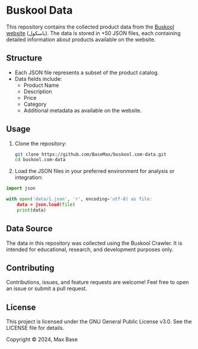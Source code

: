 # Buskool Data

This repository contains the collected product data from the [Buskool website](http://www.buskool.com/) (باسکول). The data is stored in +50 JSON files, each containing detailed information about products available on the website.

## Structure
- Each JSON file represents a subset of the product catalog.
- Data fields include:
  - Product Name
  - Description
  - Price
  - Category
  - Additional metadata as available on the website.

## Usage

1. Clone the repository:
   ```bash
   git clone https://github.com/BaseMax/buskool.com-data.git
   cd buskool.com-data
   ```

2. Load the JSON files in your preferred environment for analysis or integration:
  ```python
  import json
  
  with open('data/1.json', 'r', encoding='utf-8) as file:
      data = json.load(file)
      print(data)
  ```

## Data Source

The data in this repository was collected using the Buskool Crawler. It is intended for educational, research, and development purposes only.

## Contributing

Contributions, issues, and feature requests are welcome! Feel free to open an issue or submit a pull request.

## License

This project is licensed under the GNU General Public License v3.0. See the LICENSE file for details.

Copyright © 2024, Max Base
